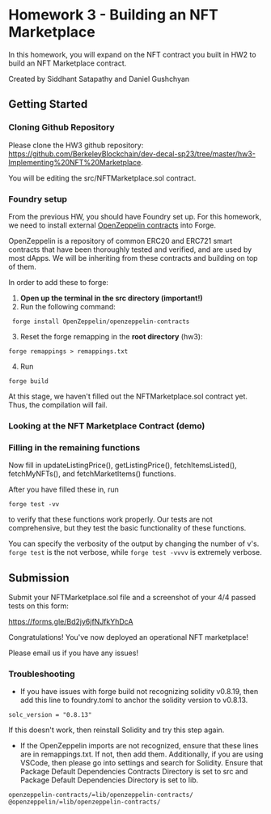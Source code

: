 
# Homework 3 - Building an NFT Marketplace

In this homework, you will expand on the NFT contract you built in HW2 to build an NFT Marketplace contract.

Created by Siddhant Satapathy and Daniel Gushchyan

## Getting Started

### Cloning Github Repository

Please clone the HW3 github repository: https://github.com/BerkeleyBlockchain/dev-decal-sp23/tree/master/hw3-Implementing%20NFT%20Marketplace. 

You will be editing the src/NFTMarketplace.sol contract.

### Foundry setup

From the previous HW, you should have Foundry set up. For this homework, we need to install external [OpenZeppelin contracts](https://www.openzeppelin.com/contracts) into Forge. 

OpenZeppelin is a repository of common ERC20 and ERC721 smart contracts that have been thoroughly tested and verified, and are used by most dApps. We will be inheriting from these contracts and building on top of them.

In order to add these to forge:

1. <b> Open up the terminal in the src directory (important!) </b>
2. Run the following command:
```
 forge install OpenZeppelin/openzeppelin-contracts
```
3. Reset the forge remapping in the <b>root directory</b> (hw3):
```
forge remappings > remappings.txt
```
4. Run
```
forge build
```

At this stage, we haven't filled out the NFTMarketplace.sol contract yet. Thus, the compilation will fail.

### Looking at the NFT Marketplace Contract (demo)

### Filling in the remaining functions

Now fill in updateListingPrice(), getListingPrice(), fetchItemsListed(), fetchMyNFTs(), and fetchMarketItems() functions. 

After you have filled these in, run 
```
forge test -vv
```
to verify that these functions work properly. Our tests are not comprehensive, but they test the basic functionality of these functions. 

You can specify the verbosity of the output by changing the number of v's. ``` forge test ``` is the not verbose, while ``` forge test -vvvv ``` is extremely verbose.


## Submission

Submit your NFTMarketplace.sol file and a screenshot of your 4/4 passed tests on this form:

https://forms.gle/Bd2jy6jfNJfkYhDcA

Congratulations! You've now deployed an operational NFT marketplace! 

Please email us if you have any issues!

### Troubleshooting

- If you have issues with forge build not recognizing solidity v0.8.19, then add this line to foundry.toml to anchor the solidity version to v0.8.13. 

```
solc_version = "0.8.13"
```
If this doesn't work, then reinstall Solidity and try this step again.

- If the OpenZeppelin imports are not recognized, ensure that these lines are in remappings.txt. If not, then add them. Additionally, if you are using VSCode, then please go into settings and search for Solidity. Ensure that Package Default Dependencies Contracts Directory is set to src and Package Default Dependencies Directory is set to lib.

```
openzeppelin-contracts/=lib/openzeppelin-contracts/
@openzeppelin/=lib/openzeppelin-contracts/
```
